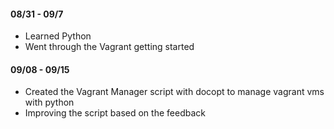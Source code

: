 #### 08/31 - 09/7
- Learned Python
- Went through the Vagrant getting started

#### 09/08 - 09/15
 - Created the Vagrant Manager script with docopt to manage vagrant vms with python
 - Improving the script based on the feedback
 
